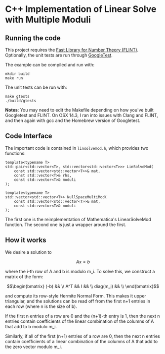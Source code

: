 # C++ Implementation of Linear Solve with Multiple Moduli

## Running the code

This project requires the [Fast Library for Number Theory (FLINT)](https://flintlib.org/). Optionally, the unit tests are run through [GoogleTest](https://github.com/google/googletest).

The example can be compiled and run with:
```
mkdir build
make run
```

The unit tests can be run with:
```
make gtests
./build/gtests
```

**Notes**: You may need to edit the Makefile depending on how you've built Googletest and FLINT. On OSX 14.3, I ran into issues with Clang and FLINT, and then again with gcc and the Homebrew version of Googletest.

## Code Interface

The important code is contained in `linsolvemod.h`, which provides two functions:

```
template<typename T>
std::pair<std::vector<T>, std::vector<std::vector<T>>> LinSolveMod(
    const std::vector<std::vector<T>>& mat,
    const std::vector<T>& rhs,
    const std::vector<T>& moduli
);

template<typename T>
std::vector<std::vector<T>> NullSpaceMultiMod(
    const std::vector<std::vector<T>>& mat,
    const std::vector<T>& moduli
);
```

The first one is the reimplementation of Mathematica's LinearSolveMod function. The second one is just a wrapper around the first.

## How it works

We desire a solution to 
```math
Ax=b
```
where the i-th row of A and b is modulo m_i. To solve this, we construct a matrix of the form:
```math
\begin{bmatrix}
(-b) && \\
A^T && I && \\
diag(m_i) && \\
\end{bmatrix}
```
and compute its row-style Hermite Normal Form. This makes it upper triangular, and the solutions can be read off from the first n+1 entries in each row (where n is the size of b). 

If the first n entries of a row are 0 and the (n+1)-th entry is 1, then the next n entries contain coefficients of the linear combination of the columns of A that add to b modulo m_i. 

Similarly, if all of the first (n+1) entries of a row are 0, then the next n entries contain coefficients of a linear combination of the columns of A that add to the zero vector modulo m_i.